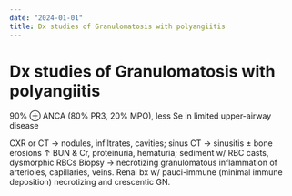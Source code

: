 ```yaml
---
date: "2024-01-01"
title: Dx studies of Granulomatosis with polyangiitis
---
```


# Dx studies of Granulomatosis with polyangiitis

90% ⊕ ANCA (80% PR3, 20% MPO), less Se in limited upper-airway disease
 
CXR or CT → nodules, infiltrates, cavities; sinus CT → sinusitis ± bone erosions
↑ BUN & Cr, proteinuria, hematuria; sediment w/ RBC casts, dysmorphic RBCs
Biopsy → necrotizing granulomatous inflammation of arterioles, capillaries, veins. Renal bx w/ pauci-immune (minimal immune deposition) necrotizing and crescentic GN.
